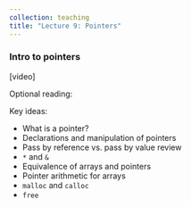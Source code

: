 ```yaml
---
collection: teaching
title: "Lecture 9: Pointers"
---
```


### Intro to pointers
[video]

Optional reading:

Key ideas:
* What is a pointer?
* Declarations and manipulation of pointers
* Pass by reference vs. pass by value review
* `*` and `&`
* Equivalence of arrays and pointers
* Pointer arithmetic for arrays
* `malloc` and `calloc`
* `free`

